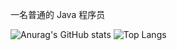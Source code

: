 
一名普通的 Java 程序员

![Anurag's GitHub stats](https://github-readme-stats.vercel.app/api?username=cxhell&hide_title=true&show_icons=true&theme=material-palenight)
![Top Langs](https://github-readme-stats.vercel.app/api/top-langs/?username=cxhello&layout=compact&theme=material-palenight)
